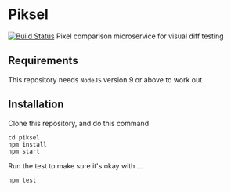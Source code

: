 # Piksel
[![Build Status](https://travis-ci.org/luthfiswees/piksel.svg?branch=master)](https://travis-ci.org/luthfiswees/piksel)
Pixel comparison microservice for visual diff testing

## Requirements
This repository needs `NodeJS` version 9 or above to work out

## Installation
Clone this repository, and do this command
```
cd piksel
npm install
npm start
```

Run the test to make sure it's okay with ...
```
npm test
```